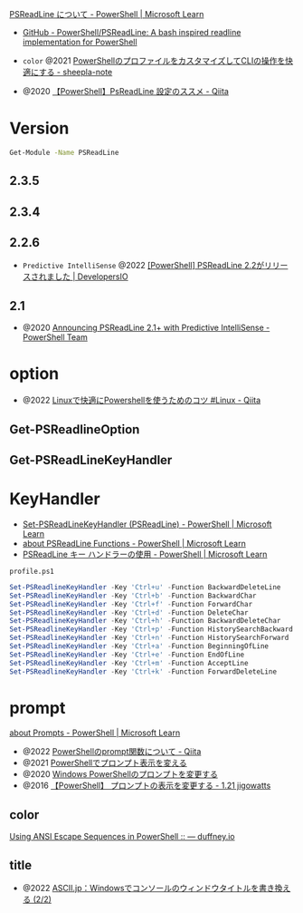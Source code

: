 [PSReadLine について - PowerShell | Microsoft Learn](https://learn.microsoft.com/ja-jp/powershell/module/psreadline/about/about_psreadline?view=powershell-7.4)

- [GitHub - PowerShell/PSReadLine: A bash inspired readline implementation for PowerShell](https://github.com/PowerShell/PSReadLine)

- `color` @2021 [PowerShellのプロファイルをカスタマイズしてCLIの操作を快適にする - sheepla-note](https://sheepla.github.io/sheepla-note/posts/powershell-customization/)
- @2020 [【PowerShell】PsReadLine 設定のススメ - Qiita](https://qiita.com/AWtnb/items/5551fcc762ed2ad92a81)

# Version

```sh
Get-Module -Name PSReadLine
```

## 2.3.5

## 2.3.4

## 2.2.6

- `Predictive IntelliSense` @2022 [[PowerShell] PSReadLine 2.2がリリースされました | DevelopersIO](https://dev.classmethod.jp/articles/powershell-psreadline-22-released/)

## 2.1

- @2020 [Announcing PSReadLine 2.1+ with Predictive IntelliSense - PowerShell Team](https://devblogs.microsoft.com/powershell/announcing-psreadline-2-1-with-predictive-intellisense/)

# option

- @2022 [Linuxで快適にPowershellを使うためのコツ #Linux - Qiita](https://qiita.com/Anubis_369/items/6339ce48288edf93b2ed)

## Get-PSReadlineOption

## Get-PSReadLineKeyHandler

# KeyHandler

- [Set-PSReadLineKeyHandler (PSReadLine) - PowerShell | Microsoft Learn](https://learn.microsoft.com/ja-jp/powershell/module/psreadline/set-psreadlinekeyhandler?view=powershell-7.2)
- [about PSReadLine Functions - PowerShell | Microsoft Learn](https://learn.microsoft.com/en-us/powershell/module/psreadline/about/about_psreadline_functions?view=powershell-7.2)
- [PSReadLine キー ハンドラーの使用 - PowerShell | Microsoft Learn](https://learn.microsoft.com/ja-jp/powershell/scripting/learn/shell/using-keyhandlers?view=powershell-7.4)

`profile.ps1`

```ps1
Set-PSReadlineKeyHandler -Key 'Ctrl+u' -Function BackwardDeleteLine
Set-PSReadlineKeyHandler -Key 'Ctrl+b' -Function BackwardChar
Set-PSReadlineKeyHandler -Key 'Ctrl+f' -Function ForwardChar
Set-PSReadlineKeyHandler -Key 'Ctrl+d' -Function DeleteChar
Set-PSReadlineKeyHandler -Key 'Ctrl+h' -Function BackwardDeleteChar
Set-PSReadlineKeyHandler -Key 'Ctrl+p' -Function HistorySearchBackward
Set-PSReadlineKeyHandler -Key 'Ctrl+n' -Function HistorySearchForward
Set-PSReadlineKeyHandler -Key 'Ctrl+a' -Function BeginningOfLine
Set-PSReadlineKeyHandler -Key 'Ctrl+e' -Function EndOfLine
Set-PSReadlineKeyHandler -Key 'Ctrl+m' -Function AcceptLine
Set-PSReadlineKeyHandler -Key 'Ctrl+k' -Function ForwardDeleteLine
```

# prompt

[about Prompts - PowerShell | Microsoft Learn](https://learn.microsoft.com/en-us/powershell/module/microsoft.powershell.core/about/about_prompts?view=powershell-7.4)

- @2022 [PowerShellのprompt関数について - Qiita](https://qiita.com/SAITO_Keita/items/47eb86a6d5dc5f928608)
- @2021 [PowerShellでプロンプト表示を変える](https://zenn.dev/kumarstack55/articles/2021-01-24-powershell-prompt)
- @2020 [Windows PowerShellのプロンプトを変更する](https://bayashi.net/diary/2020/0615)
- @2016 [【PowerShell】 プロンプトの表示を変更する - 1.21 jigowatts](https://sh-yoshida.hatenablog.com/entry/2016/12/20/130000)

## color

[Using ANSI Escape Sequences in PowerShell :: — duffney.io](https://duffney.io/usingansiescapesequencespowershell/)

## title

- @2022 [ASCII.jp：Windowsでコンソールのウィンドウタイトルを書き換える (2/2)](https://ascii.jp/elem/000/004/099/4099109/2/)
